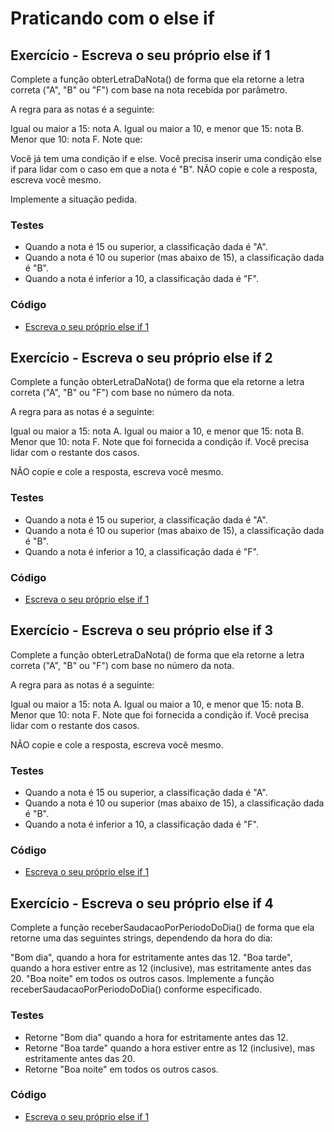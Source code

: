 # Praticando com o else if

## Exercício - Escreva o seu próprio else if 1

Complete a função obterLetraDaNota() de forma que ela retorne a letra correta ("A", "B" ou "F") com base na nota recebida por parâmetro.

A regra para as notas é a seguinte:

Igual ou maior a 15: nota A.
Igual ou maior a 10, e menor que 15: nota B.
Menor que 10: nota F.
Note que:

Você já tem uma condição if e else.
Você precisa inserir uma condição else if para lidar com o caso em que a nota é "B".
NÃO copie e cole a resposta, escreva você mesmo.

Implemente a situação pedida.

### Testes 
- Quando a nota é 15 ou superior, a classificação dada é "A".
- Quando a nota é 10 ou superior (mas abaixo de 15), a classificação dada é "B".
- Quando a nota é inferior a 10, a classificação dada é "F".

### Código 

- [Escreva o seu próprio else if 1](./escrevaSeuProprioElseIf1.js)

## Exercício - Escreva o seu próprio else if 2

Complete a função obterLetraDaNota() de forma que ela retorne a letra correta ("A", "B" ou "F") com base no número da nota.

A regra para as notas é a seguinte:

Igual ou maior a 15: nota A.
Igual ou maior a 10, e menor que 15: nota B.
Menor que 10: nota F.
Note que foi fornecida a condição if. Você precisa lidar com o restante dos casos.

NÃO copie e cole a resposta, escreva você mesmo.

### Testes 
- Quando a nota é 15 ou superior, a classificação dada é "A".
- Quando a nota é 10 ou superior (mas abaixo de 15), a classificação dada é "B".
- Quando a nota é inferior a 10, a classificação dada é "F".

### Código 

- [Escreva o seu próprio else if 1](./escrevaSeuProprioElseIf2.js)

## Exercício - Escreva o seu próprio else if 3

Complete a função obterLetraDaNota() de forma que ela retorne a letra correta ("A", "B" ou "F") com base no número da nota.

A regra para as notas é a seguinte:

Igual ou maior a 15: nota A.
Igual ou maior a 10, e menor que 15: nota B.
Menor que 10: nota F.
Note que foi fornecida a condição if. Você precisa lidar com o restante dos casos.

NÃO copie e cole a resposta, escreva você mesmo.

### Testes 
- Quando a nota é 15 ou superior, a classificação dada é "A".
- Quando a nota é 10 ou superior (mas abaixo de 15), a classificação dada é "B".
- Quando a nota é inferior a 10, a classificação dada é "F".

### Código 

- [Escreva o seu próprio else if 1](./escrevaSeuProprioElseIf3.js)

## Exercício - Escreva o seu próprio else if 4

Complete a função receberSaudacaoPorPeriodoDoDia() de forma que ela retorne uma das seguintes strings, dependendo da hora do dia:

"Bom dia", quando a hora for estritamente antes das 12.
"Boa tarde", quando a hora estiver entre as 12 (inclusive), mas estritamente antes das 20.
"Boa noite" em todos os outros casos.
Implemente a função receberSaudacaoPorPeriodoDoDia() conforme especificado.

### Testes 
- Retorne "Bom dia" quando a hora for estritamente antes das 12.
- Retorne "Boa tarde" quando a hora estiver entre as 12 (inclusive), mas estritamente antes das 20.
- Retorne "Boa noite" em todos os outros casos.

### Código 

- [Escreva o seu próprio else if 1](./escrevaSeuProprioElseIf4.js)